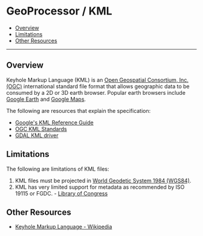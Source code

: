 # GeoProcessor / KML

* [Overview](#overview)
* [Limitations](#limitations)
* [Other Resources](#other-resources)

----------------

## Overview ##

Keyhole Markup Language (KML) is an [Open Geospatial Consortium, Inc. (OGC)](http://www.opengeospatial.org/)
international standard file format that allows geographic data to be consumed by a 2D or 3D earth browser.
Popular earth browsers include [Google Earth](https://www.google.com/earth/) and [Google Maps](https://www.google.com/maps). 

The following are resources that explain the specification:

* [Google's KML Reference Guide](https://developers.google.com/kml/documentation/kmlreference)
* [OGC KML Standards](http://www.opengeospatial.org/standards/kml)
* [GDAL KML driver](https://gdal.org/drivers/vector/kml.html#vector-kml)

## Limitations ##

The following are limitations of KML files:

1. KML files must be projected in [World Geodetic System 1984 (WGS84)](https://confluence.qps.nl/qinsy/en/world-geodetic-system-1984-wgs84-29855173.html).
2. KML has very limited support for metadata as recommended by ISO 19115 or FGDC. - [Library of Congress](https://www.loc.gov/preservation/digital/formats/fdd/fdd000340.shtml)

## Other Resources

* [Keyhole Markup Language - Wikipedia](https://en.wikipedia.org/wiki/Keyhole_Markup_Language)
